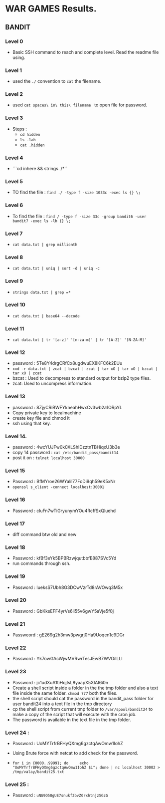 # WAR GAMES Results. 

## BANDIT 

### Level 0 
- Basic SSH command to reach and complete level. Read the readme file using. 

### Level 1
- used the ```./``` convention to ```cat``` the filename. 

### Level 2 
- used ```cat spaces\ in\ this\ filename ``` to open file for password. 

### Level 3 

- Steps : 
    - ```cd hidden```
    - ```ls -lah```
    - ```cat .hidden```

### Level 4 

- ```cd inhere && strings ./*``

### Level 5

- TO find the file : ```find ./ -type f -size 1033c -exec ls {} \;```

### Level 6 

- To find the file : ```find / -type f -size 33c -group bandit6 -user bandit7 -exec ls -lh {} \;```

### Level 7 

- ```cat data.txt | grep millionth```

### Level 8 

- ```cat data.txt | uniq | sort -d | uniq -c```

### Level 9

- ```strings data.txt | grep =*``` 

### Level 10 

- ```cat data.txt | base64 --decode```

### Level 11

- ```cat data.txt | tr '[a-z]' '[n-za-m]' | tr '[A-Z]' '[N-ZA-M]' ```

### Level 12 

- password : 5Te8Y4drgCRfCx8ugdwuEX8KFC6k2EUu
- ```xxd -r data.txt | zcat | bzcat | zcat | tar xO | tar xO | bzcat | tar xO | zcat```
- bzcat : Used to decompress to standard output for bzip2 type files. 
- zcat: Used to uncompress information. 
### Level 13 

- password : 8ZjyCRiBWFYkneahHwxCv3wb2a1ORpYL
- Copy private key to localmachine 
- create key file and chmod it 
- ssh using that key. 

### Level 14. 

- password : 4wcYUJFw0k0XLShlDzztnTBHiqxU3b3e
- copy 14 password : ```cat /etc/bandit_pass/bandit14```
- post it on : ```telnet localhost 30000```

### Level 15 

- Password : BfMYroe26WYalil77FoDi9qh59eK5xNr
- ```openssl s_client -connect localhost:30001```

### Level 16 

- Password : cluFn7wTiGryunymYOu4RcffSxQluehd

### Level 17

- diff command btw old and new 

### Level 18

- Password : kfBf3eYk5BPBRzwjqutbbfE887SVc5Yd
- run commands through ssh. 

### Level 19 

- Password : IueksS7Ubh8G3DCwVzrTd8rAVOwq3M5x

### Level 20 
- Password : GbKksEFF4yrVs6il55v6gwY5aVje5f0j

### Level 21 

- Passweord : gE269g2h3mw3pwgrj0Ha9Uoqen1c9DGr

### Level 22 

- Password : Yk7owGAcWjwMVRwrTesJEwB7WVOiILLI

### Level 23 

- Password : jc1udXuA1tiHqjIsL8yaapX5XIAI6i0n
- Create a shell script inside a folder in the the tmp folder and also a text file inside the same folder. ```chmod 777``` both the files. 
- the shell script should cat the password in the bandit_pass folder for user bandit24 into a text file in the tmp directory
- cp the shell script from current tmp folder to ```/var/spool/bandit24``` to make a copy of the script that will execute with the cron job. 
- The password is available in the text file in the tmp folder. 

### Level 24 : 

- Password : UoMYTrfrBFHyQXmg6gzctqAwOmw1IohZ

- Using Brute force with netcat to add check for the password. 

- ```for i in {0000..9999}; do     echo "UoMYTrfrBFHyQXmg6gzctqAwOmw1IohZ $i"; done | nc localhost 30002 > /tmp/valay/bandit25.txt```

### Level 25 : 

- Password : `uNG9O58gUE7snukf3bvZ0rxhtnjzSGzG`
